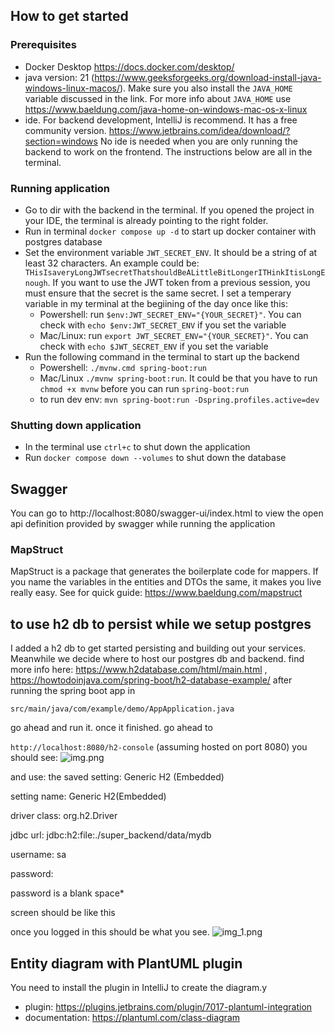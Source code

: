 ## How to get started

### Prerequisites
- Docker Desktop https://docs.docker.com/desktop/
- java version: 21 (https://www.geeksforgeeks.org/download-install-java-windows-linux-macos/). Make sure you also install the `JAVA_HOME` variable discussed in the link. For more info about `JAVA_HOME` use https://www.baeldung.com/java-home-on-windows-mac-os-x-linux
- ide. For backend development, IntelliJ is recommend. It has a free community version. https://www.jetbrains.com/idea/download/?section=windows No ide is needed when you are only running the backend to work on the frontend. The instructions below are all in the terminal.

### Running application
- Go to dir with the backend in the terminal. If you opened the project in your IDE, the terminal is already pointing to the right folder. 
- Run in terminal `docker compose up -d` to start up docker container with postgres database
- Set the environment variable `JWT_SECRET_ENV`. It should be a string of at least 32 characters. An example could be: `THisIsaveryLongJWTsecretThatshouldBeALittleBitLongerITHinkItisLongEnough`. If you want to use the JWT token from a previous session, you must ensure that the secret is the same secret. I set a temperary variable in my terminal at the begiining of the day once like this: 
  - Powershell: run `$env:JWT_SECRET_ENV="{YOUR_SECRET}"`. You can check with `echo $env:JWT_SECRET_ENV` if you set the variable
  - Mac/Linux: run `export JWT_SECRET_ENV="{YOUR_SECRET}"`. You can check with `echo $JWT_SECRET_ENV` if you set the variable
- Run the following command in the terminal to start up the backend
  - Powershell: `./mvnw.cmd spring-boot:run`
  - Mac/Linux `./mvnw spring-boot:run`. It could be that you have to run `chmod +x mvnw` before you can run `spring-boot:run`
  - to run dev env: `mvn spring-boot:run -Dspring.profiles.active=dev`

### Shutting down application
- In the terminal use `ctrl+c` to shut down the application
- Run `docker compose down --volumes` to shut down the database

## Swagger

You can go to http://localhost:8080/swagger-ui/index.html to view the open api definition provided by swagger while running the application

### MapStruct

MapStruct is a package that generates the boilerplate code for mappers. If you name the variables in the entities and DTOs the same, it makes you live really easy. See for quick guide: https://www.baeldung.com/mapstruct


## to use h2 db to persist while we setup postgres
I added a h2 db to get started persisting and building out your services. Meanwhile we decide where to host our postgres db and backend.
find more info here: https://www.h2database.com/html/main.html , https://howtodoinjava.com/spring-boot/h2-database-example/
after running the spring boot app in 

```src/main/java/com/example/demo/AppApplication.java```

go ahead and run it. once it finished. go ahead to 

``http://localhost:8080/h2-console`` (assuming hosted on port 8080)
you should see: 
![img.png](img.png)

and use:
the saved setting: Generic H2 (Embedded)

setting name: Generic H2(Embedded)

driver class: org.h2.Driver

jdbc url: jdbc:h2:file:./super_backend/data/mydb

username: sa

password:

password is a blank space*  

screen should be like this

once you logged in this should be what you see. 
![img_1.png](img_1.png)


## Entity diagram with PlantUML plugin

You need to install the plugin in IntelliJ to create the diagram.y

 - plugin: https://plugins.jetbrains.com/plugin/7017-plantuml-integration
 - documentation: https://plantuml.com/class-diagram

